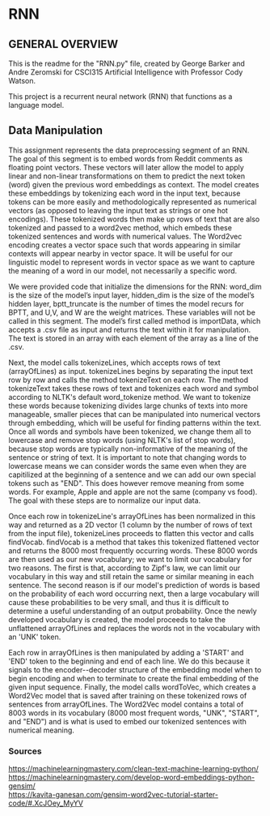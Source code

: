 # RNN

## GENERAL OVERVIEW 

This is the readme for the "RNN.py" file, created by George Barker and Andre Zeromski for CSCI315 Artificial Intelligence with Professor Cody Watson. 

This project is a recurrent neural network (RNN) that functions as a language model.

## Data Manipulation

This assignment represents the data preprocessing segment of an RNN. The goal of this segment is to embed words from Reddit comments as floating point vectors. These vectors will later allow the model to apply linear and non-linear transformations on them to predict the next token (word) given the previous word embeddings as context. The model creates these embeddings by tokenizing each word in the input text, because tokens can be more easily and methodologically represented as numerical vectors (as opposed to leaving the input text as strings or one hot encodings). These tokenized words then make up rows of text that are also tokenized and passed to a word2vec method, which embeds these tokenized sentences and words with numerical values. The Word2vec encoding creates a vector space such that words appearing in similar contexts will appear nearby in vector space. It will be useful for our linguistic model to represent words in vector space as we want to capture the meaning of a word in our model, not necessarily a specific word.

We were provided code that initialize the dimensions for the RNN: word_dim is the size of the model’s input layer, hidden_dim is the size of the model’s hidden layer, bptt_truncate is the number of times the model recurs for BPTT, and U,V, and W are the weight matrices. These variables will not be called in this segment. The model’s first called method is importData, which accepts a .csv file as input and returns the text within it for manipulation. The text is stored in an array with each element of the array as a line of the .csv.

Next, the model calls tokenizeLines, which accepts rows of text (arrayOfLines) as input. tokenizeLines begins by separating the input text row by row and calls the method tokenizeText on each row. The method tokenizeText takes these rows of text and tokenizes each word and symbol according to NLTK's default word_tokenize method. We want to tokenize these words because tokenizing divides large chunks of texts into more manageable, smaller pieces that can be manipulated into numerical vectors through embedding, which will be useful for finding patterns within the text. Once all words and symbols have been tokenized, we change them all to lowercase and remove stop words (using NLTK's list of stop words), because stop words are typically non-informative of the meaning of the sentence or string of text. It is important to note that changing words to lowercase means we can consider words the same even when they are capitilized at the beginning of a sentence and we can add our own special tokens such as "END". This does however remove meaning from some words. For example, Apple and apple are not the same (company vs food). The goal with these steps are to normalize our input data.

Once each row in tokenizeLine's arrayOfLines has been normalized in this way and returned as a 2D vector (1 column by the number of rows of text from the input file), tokenizeLines proceeds to flatten this vector and calls findVocab. findVocab is a method that takes this tokenized flattened vector and returns the 8000 most frequently occurring words. These 8000 words are then used as our new vocabulary; we want to limit our vocabulary for two reasons. The first is that, according to Zipf's law, we can limit our vocabulary in this way and still retain the same or similar meaning in each sentence. The second reason is if our model's prediction of words is based on the probability of each word occurring next, then a large vocabulary will cause these probabilities to be very small, and thus it is difficult to determine a useful understanding of an output probability. Once  the newly developed vocabulary is created, the model proceeds to take the unflattened arrayOfLines and replaces the words not in the vocabulary with an 'UNK' token.

Each row in arrayOfLines is then manipulated by adding a 'START' and 'END' token to the beginning and end of each line. We do this because it signals to the encoder--decoder structure of the embedding model when to begin encoding and when to terminate to create the final embedding of the given input sequence. Finally, the model calls wordToVec, which creates a Word2Vec model that is saved after training on these tokenized rows of sentences from arrayOfLines. The Word2Vec model contains a total of 8003 words in its vocabulary (8000 most frequent words, "UNK", "START", and "END") and is what is used to embed our tokenized sentences with numerical meaning.

### Sources
https://machinelearningmastery.com/clean-text-machine-learning-python/ <br /> 
https://machinelearningmastery.com/develop-word-embeddings-python-gensim/ <br /> 
https://kavita-ganesan.com/gensim-word2vec-tutorial-starter-code/#.XcJOey_MyYV <br />
